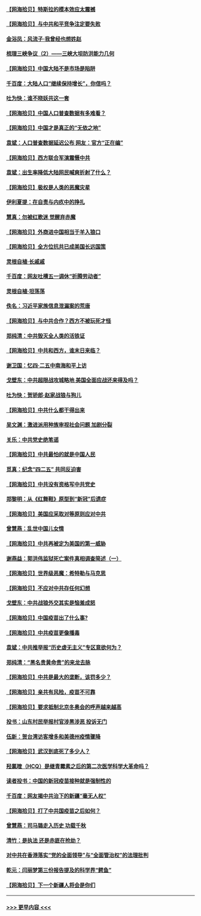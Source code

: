 #### [【网海拾贝】特斯拉的模本效应太震撼](../pages/nsc993/n12925626.md?t=05071901) 
#### [【网海拾贝】与中共和平竞争注定要失败](../pages/nsc993/n12923326.md?t=05071901) 
#### [金浴凤：风流子‧我曾经也想姓赵](../pages/nsc993/n12920911.md?t=05071901) 
#### [梳理三峡争议（2）——三峡大坝防洪能力几何](../pages/nsc993/n12920173.md?t=05071901) 
#### [【网海拾贝】中国大陆不是市场是陷阱](../pages/nsc993/n12920143.md?t=05071901) 
#### [千百度：大陆人口“继续保持增长”，你信吗？](../pages/nsc993/n12918946.md?t=05071901) 
#### [吐为快：谁不晓妖共这一套](../pages/nsc993/n12918941.md?t=05071901) 
#### [【网海拾贝】中国人口普查数据有多难看？](../pages/nsc993/n12917822.md?t=05071901) 
#### [【网海拾贝】中国才是真正的“无依之地”](../pages/nsc993/n12915845.md?t=05071901) 
#### [袁斌：人口普查数据延迟公布 网友：官方“正在编”](../pages/nsc993/n12915748.md?t=05071901) 
#### [【网海拾贝】西方联合军演震慑中共](../pages/nsc993/n12913466.md?t=05071901) 
#### [袁斌：出生率降低大陆网民喊爽折射了什么？](../pages/nsc993/n12913365.md?t=05071901) 
#### [【网海拾贝】极权是人类的恶魔灾星](../pages/nsc993/n12910697.md?t=05071901) 
#### [伊利夏提：在自责与内疚中的挣扎](../pages/nsc993/n12910493.md?t=05071901) 
#### [慧真：勿被红歌迷 觉醒弃赤魔](../pages/nsc993/n12910485.md?t=05071901) 
#### [【网海拾贝】外商进中国相当于羊入狼口](../pages/nsc993/n12908274.md?t=05071901) 
#### [【网海拾贝】全方位抗共已成美国长远国策](../pages/nsc993/n12906878.md?t=05071901) 
#### [灵根自植‧长戚戚](../pages/nsc993/n12905585.md?t=05071901) 
#### [千百度：网友吐槽五一调休“折腾劳动者”](../pages/nsc993/n12905934.md?t=05071901) 
#### [灵根自植‧坦荡荡](../pages/nsc993/n12905562.md?t=05071901) 
#### [佚名：习近平家族信息泄漏案的荒唐](../pages/nsc993/n12904705.md?t=05071901) 
#### [【网海拾贝】与中共合作？西方不被玩死才怪](../pages/nsc993/n12903873.md?t=05071901) 
#### [郑纯清：中共毁灭全人类的活铁证](../pages/nsc993/n12903785.md?t=05071901) 
#### [【网海拾贝】中共和西方，谁末日来临？](../pages/nsc993/n12903482.md?t=05071901) 
#### [谢卫国：忆四‧二五中南海和平上访](../pages/nsc993/n12902192.md?t=05071901) 
#### [戈壁东：中共超限战攻城略地 美国全面应战还来得及吗？](../pages/nsc993/n12902297.md?t=05071901) 
#### [吐为快：贺骄郎‧赵家战狼与狗儿](../pages/nsc993/n12902280.md?t=05071901) 
#### [【网海拾贝】中共什么都干得出来](../pages/nsc993/n12897500.md?t=05071901) 
#### [吴文渊：激进派用种族审视社会问题 加剧分裂](../pages/nsc993/n12893881.md?t=05071901) 
#### [关乐：中共党史绝笔谣](../pages/nsc993/n12897270.md?t=05071901) 
#### [【网海拾贝】中共最怕的就是中国人民](../pages/nsc993/n12894705.md?t=05071901) 
#### [觅真：纪念“四二五” 共同反迫害](../pages/nsc993/n12894553.md?t=05071901) 
#### [【网海拾贝】中共没有资格写中共党史](../pages/nsc993/n12892231.md?t=05071901) 
#### [郑黎明：从《红舞鞋》原型到“新冠”后遗症](../pages/nsc993/n12890469.md?t=05071901) 
#### [【网海拾贝】美国应采取对等原则应对中共](../pages/nsc993/n12889176.md?t=05071901) 
#### [曾慧燕：乱世中国儿女情](../pages/nsc993/n12887931.md?t=05071901) 
#### [【网海拾贝】中共再被定为美国的第一威胁](../pages/nsc993/n12887580.md?t=05071901) 
#### [谢燕益：郭洪伟监狱死亡案件真相调查简述（一）](../pages/nsc993/n12885648.md?t=05071901) 
#### [【网海拾贝】世界级恶魔：希特勒与马克思](../pages/nsc993/n12884062.md?t=05071901) 
#### [【网海拾贝】不应对中共存任何幻想](../pages/nsc993/n12881460.md?t=05071901) 
#### [戈壁东：中共战狼外交其实是恼羞成怒](../pages/nsc993/n12880392.md?t=05071901) 
#### [【网海拾贝】中国疫苗出了什么事?](../pages/nsc993/n12879124.md?t=05071901) 
#### [【网海拾贝】中共疫苗更像播毒](../pages/nsc993/n12876631.md?t=05071901) 
#### [袁斌：中共推举报“历史虚无主义”专区意欲何为？](../pages/nsc993/n12876530.md?t=05071901) 
#### [郑纯清：“黑名贵黄命贵”的来龙去脉](../pages/nsc993/n12875589.md?t=05071901) 
#### [【网海拾贝】中共是最大的垄断，该罚多少？](../pages/nsc993/n12874006.md?t=05071901) 
#### [【网海拾贝】亲共有风险，疫苗不可靠](../pages/nsc993/n12872224.md?t=05071901) 
#### [【网海拾贝】要求抵制北京冬奥会的呼声越来越高](../pages/nsc993/n12868962.md?t=05071901) 
#### [投书：山东村民举报村官涉黑涉恶 投诉无门](../pages/nsc993/n12869726.md?t=05071901) 
#### [伍新：贺台湾访客增多和美德州疫情骤降](../pages/nsc993/n12865651.md?t=05071901) 
#### [【网海拾贝】武汉到底死了多少人？](../pages/nsc993/n12863707.md?t=05071901) 
#### [羟氯喹（HCQ）是继青霉素之后的第二次医学科学大革命吗？](../pages/nsc993/n12638564.md?t=05071901) 
#### [读者投书：中国的新冠疫苗接种就是强制性的](../pages/nsc993/n12859932.md?t=05071901) 
#### [千百度：网友揭中共治下的新疆“毫无人权”](../pages/nsc993/n12858385.md?t=05071901) 
#### [【网海拾贝】打了中共国疫苗之后如何？](../pages/nsc993/n12857866.md?t=05071901) 
#### [曾慧燕：司马璐走入历史 功载千秋](../pages/nsc993/n12856996.md?t=05071901) 
#### [清竹：是执法 还是赤匪在抢劫？](../pages/nsc993/n12856952.md?t=05071901) 
#### [对中共在香港落实“党的全面领导”与“全面管治权”的法理批判](../pages/nsc993/n12856929.md?t=05071901) 
#### [乾元：闫丽梦第三份报告提及的科学界“鳄鱼”](../pages/nsc993/n12855985.md?t=05071901) 
#### [【网海拾贝】下一个新疆人将会是你们](../pages/nsc993/n12855864.md?t=05071901) 

----
#### [ >>> 更早内容 <<< ](../indexes/nsc993-earlier.md)
